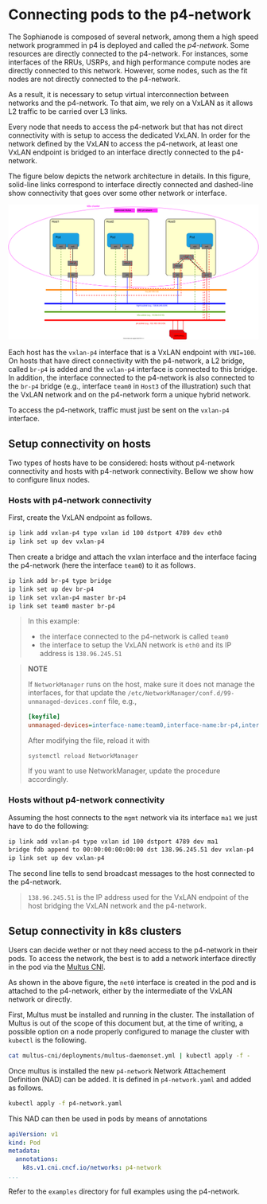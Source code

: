 # Connecting pods to the p4-network

The Sophianode is composed of several network, among them a high speed network
programmed in p4 is deployed and called the _p4-network_. Some resources are
directly connected to the p4-network. For instances, some interfaces of the RRUs,
USRPs, and high performance compute nodes are directly connected to this network.
However, some nodes, such as the fit nodes are not directly connected to the
p4-network.

As a result, it is necessary to setup virtual interconnection between networks
and the p4-network. To that aim, we rely on a VxLAN as it allows L2 traffic to
be carried over L3 links.

Every node that needs to access the p4-network but that has not direct
connectivity with is setup to access the dedicated VxLAN. In order for the
network defined by the VxLAN to access the p4-network, at least one VxLAN
endpoint is bridged to an interface directly connected to the p4-network.

The figure below depicts the network architecture in details. In this figure,
solid-line links correspond to interface directly connected and dashed-line
show connectivity that goes over some other network or interface.

![Network principle](figures/p4-network.svg)

Each host has the `vxlan-p4` interface that is a VxLAN endpoint with `VNI=100`.
On hosts that have direct connectivity with the p4-network, a L2 bridge, called
`br-p4` is added and the `vxlan-p4` interface is connected to this bridge. In
addition, the interface connected to the p4-network is also connected to the
`br-p4` bridge (e.g., interface `team0` in `Host3` of the illustration) such
that the VxLAN network and on the p4-network form a unique hybrid network.

To access the p4-network, traffic must just be sent on the `vxlan-p4` interface.

## Setup connectivity on hosts

Two types of hosts have to be considered: hosts without p4-network connectivity
and hosts with p4-network connectivity. Bellow we show how to configure linux
nodes.

### Hosts with p4-network connectivity

First, create the VxLAN endpoint as follows.

```bash
ip link add vxlan-p4 type vxlan id 100 dstport 4789 dev eth0
ip link set up dev vxlan-p4
```

Then create a bridge and attach the vxlan interface and the interface facing
the p4-network (here the interface `team0`) to it as follows.

```bash
ip link add br-p4 type bridge
ip link set up dev br-p4
ip link set vxlan-p4 master br-p4
ip link set team0 master br-p4
```

> In this example:
> * the interface connected to the p4-network is called `team0`
> * the interface to setup the VxLAN network is `eth0` and its IP address is
> `138.96.245.51`

> **NOTE**
> 
> If `NetworkManager` runs on the host, make sure it does not manage the
> interfaces, for that update the
> `/etc/NetworkManager/conf.d/99-unmanaged-devices.conf` file, e.g.,
> 
> ```ini
> [keyfile]
> unmanaged-devices=interface-name:team0,interface-name:br-p4,interface-name:vxlan-p4
> ```
> After modifying the file, reload it with
> ```console
> systemctl reload NetworkManager
> ```
> If you want to use NetworkManager, update the procedure accordingly.

### Hosts without p4-network connectivity

Assuming the host connects to the `mgmt` network via its interface `ma1` we just
have to do the following:

```bash
ip link add vxlan-p4 type vxlan id 100 dstport 4789 dev ma1
bridge fdb append to 00:00:00:00:00:00 dst 138.96.245.51 dev vxlan-p4
ip link set up dev vxlan-p4
```

The second line tells to send broadcast messages to the host connected to the
p4-network.

> `138.96.245.51` is the IP address used for the VxLAN endpoint of the host
> bridging the VxLAN network and the p4-network.

## Setup connectivity in k8s clusters

Users can decide wether or not they need access to the p4-network in their pods.
To access the network, the best is to add a network interface directly in the
pod via the [Multus CNI](https://github.com/k8snetworkplumbingwg/multus-cni).

As shown in the above figure, the `net0` interface is created in the pod and is
attached to the p4-network, either by the intermediate of the VxLAN network or
directly.

First, Multus must be installed and running in the cluster. The installation of
Multus is out of the scope of this document but, at the time of writing, a
possible option on a node properly configured to manage the cluster with
`kubectl` is the following.

```bash
cat multus-cni/deployments/multus-daemonset.yml | kubectl apply -f - 
```
Once multus is installed the new `p4-network` Network Attachement Definition
(NAD) can be added. It is defined in `p4-network.yaml` and added as follows.

```bash
kubectl apply -f p4-network.yaml
```

This NAD can then be used in pods by means of annotations

```yaml
apiVersion: v1
kind: Pod
metadata:
  annotations:
    k8s.v1.cni.cncf.io/networks: p4-network
...
```

Refer to the `examples` directory for full examples using the p4-network.